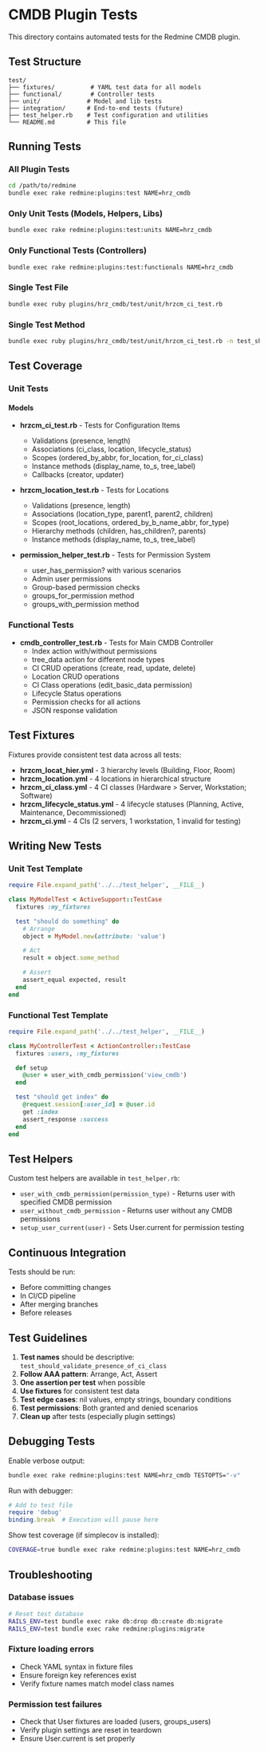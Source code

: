 # CMDB Plugin Tests

This directory contains automated tests for the Redmine CMDB plugin.

## Test Structure

```
test/
├── fixtures/          # YAML test data for all models
├── functional/        # Controller tests
├── unit/             # Model and lib tests
├── integration/      # End-to-end tests (future)
├── test_helper.rb    # Test configuration and utilities
└── README.md         # This file
```

## Running Tests

### All Plugin Tests
```bash
cd /path/to/redmine
bundle exec rake redmine:plugins:test NAME=hrz_cmdb
```

### Only Unit Tests (Models, Helpers, Libs)
```bash
bundle exec rake redmine:plugins:test:units NAME=hrz_cmdb
```

### Only Functional Tests (Controllers)
```bash
bundle exec rake redmine:plugins:test:functionals NAME=hrz_cmdb
```

### Single Test File
```bash
bundle exec ruby plugins/hrz_cmdb/test/unit/hrzcm_ci_test.rb
```

### Single Test Method
```bash
bundle exec ruby plugins/hrz_cmdb/test/unit/hrzcm_ci_test.rb -n test_should_validate_presence_of_ci_class
```

## Test Coverage

### Unit Tests

#### Models
- **hrzcm_ci_test.rb** - Tests for Configuration Items
  - Validations (presence, length)
  - Associations (ci_class, location, lifecycle_status)
  - Scopes (ordered_by_abbr, for_location, for_ci_class)
  - Instance methods (display_name, to_s, tree_label)
  - Callbacks (creator, updater)

- **hrzcm_location_test.rb** - Tests for Locations
  - Validations (presence, length)
  - Associations (location_type, parent1, parent2, children)
  - Scopes (root_locations, ordered_by_b_name_abbr, for_type)
  - Hierarchy methods (children, has_children?, parents)
  - Instance methods (display_name, to_s, tree_label)

- **permission_helper_test.rb** - Tests for Permission System
  - user_has_permission? with various scenarios
  - Admin user permissions
  - Group-based permission checks
  - groups_for_permission method
  - groups_with_permission method

### Functional Tests

- **cmdb_controller_test.rb** - Tests for Main CMDB Controller
  - Index action with/without permissions
  - tree_data action for different node types
  - CI CRUD operations (create, read, update, delete)
  - Location CRUD operations
  - CI Class operations (edit_basic_data permission)
  - Lifecycle Status operations
  - Permission checks for all actions
  - JSON response validation

## Test Fixtures

Fixtures provide consistent test data across all tests:

- **hrzcm_locat_hier.yml** - 3 hierarchy levels (Building, Floor, Room)
- **hrzcm_location.yml** - 4 locations in hierarchical structure
- **hrzcm_ci_class.yml** - 4 CI classes (Hardware > Server, Workstation; Software)
- **hrzcm_lifecycle_status.yml** - 4 lifecycle statuses (Planning, Active, Maintenance, Decommissioned)
- **hrzcm_ci.yml** - 4 CIs (2 servers, 1 workstation, 1 invalid for testing)

## Writing New Tests

### Unit Test Template

```ruby
require File.expand_path('../../test_helper', __FILE__)

class MyModelTest < ActiveSupport::TestCase
  fixtures :my_fixtures

  test "should do something" do
    # Arrange
    object = MyModel.new(attribute: 'value')

    # Act
    result = object.some_method

    # Assert
    assert_equal expected, result
  end
end
```

### Functional Test Template

```ruby
require File.expand_path('../../test_helper', __FILE__)

class MyControllerTest < ActionController::TestCase
  fixtures :users, :my_fixtures

  def setup
    @user = user_with_cmdb_permission('view_cmdb')
  end

  test "should get index" do
    @request.session[:user_id] = @user.id
    get :index
    assert_response :success
  end
end
```

## Test Helpers

Custom test helpers are available in `test_helper.rb`:

- `user_with_cmdb_permission(permission_type)` - Returns user with specified CMDB permission
- `user_without_cmdb_permission` - Returns user without any CMDB permissions
- `setup_user_current(user)` - Sets User.current for permission testing

## Continuous Integration

Tests should be run:
- Before committing changes
- In CI/CD pipeline
- After merging branches
- Before releases

## Test Guidelines

1. **Test names** should be descriptive: `test_should_validate_presence_of_ci_class`
2. **Follow AAA pattern**: Arrange, Act, Assert
3. **One assertion per test** when possible
4. **Use fixtures** for consistent test data
5. **Test edge cases**: nil values, empty strings, boundary conditions
6. **Test permissions**: Both granted and denied scenarios
7. **Clean up** after tests (especially plugin settings)

## Debugging Tests

Enable verbose output:
```bash
bundle exec rake redmine:plugins:test NAME=hrz_cmdb TESTOPTS="-v"
```

Run with debugger:
```ruby
# Add to test file
require 'debug'
binding.break  # Execution will pause here
```

Show test coverage (if simplecov is installed):
```bash
COVERAGE=true bundle exec rake redmine:plugins:test NAME=hrz_cmdb
```

## Troubleshooting

### Database issues
```bash
# Reset test database
RAILS_ENV=test bundle exec rake db:drop db:create db:migrate
RAILS_ENV=test bundle exec rake redmine:plugins:migrate
```

### Fixture loading errors
- Check YAML syntax in fixture files
- Ensure foreign key references exist
- Verify fixture names match model class names

### Permission test failures
- Check that User fixtures are loaded (users, groups_users)
- Verify plugin settings are reset in teardown
- Ensure User.current is set properly
